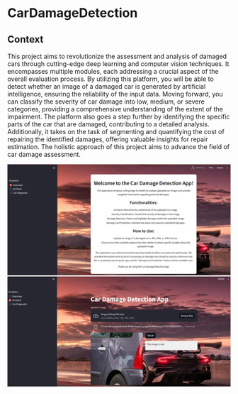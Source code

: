 # CarDamageDetection
## Context
This project aims to revolutionize the assessment and analysis of damaged cars through cutting-edge deep learning and computer vision techniques. It encompasses multiple modules, each addressing a crucial aspect of the overall evaluation process. By utilizing this platform, you will be able to detect whether an image of a damaged car is generated by artificial intelligence, ensuring the reliability of the input data. Moving forward, you can classify the severity of car damage into low, medium, or severe categories, providing a comprehensive understanding of the extent of the impairment. The platform also goes a step further by identifying the specific parts of the car that are damaged, contributing to a detailed analysis. Additionally, it takes on the task of segmenting and quantifying the cost of repairing the identified damages, offering valuable insights for repair estimation. The holistic approach of this project aims to advance the field of car damage assessment.

![Platform overview](assets/overview.png)
![ai check](assets/ai_check.png)
